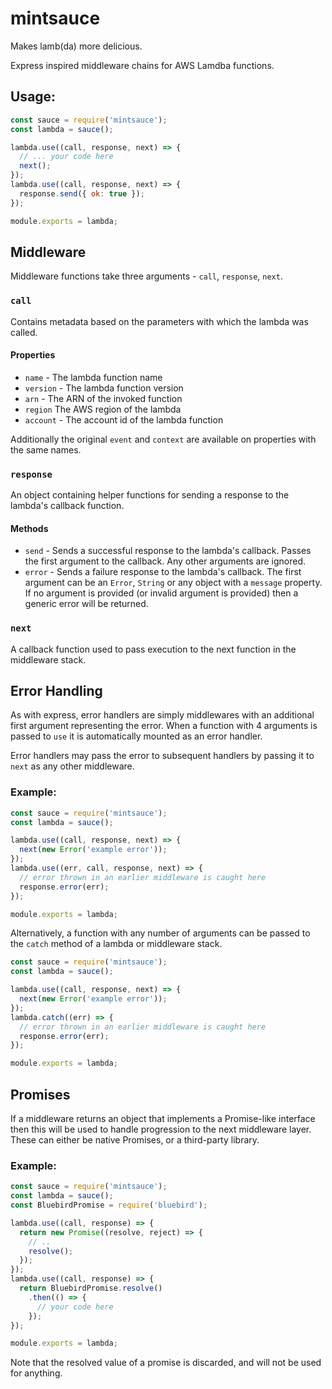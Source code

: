 # mintsauce

Makes lamb(da) more delicious.

Express inspired middleware chains for AWS Lamdba functions.

## Usage:

```javascript
const sauce = require('mintsauce');
const lambda = sauce();

lambda.use((call, response, next) => {
  // ... your code here
  next();
});
lambda.use((call, response, next) => {
  response.send({ ok: true });
});

module.exports = lambda;
```

## Middleware

Middleware functions take three arguments - `call`, `response`, `next`.

### `call`

Contains metadata based on the parameters with which the lambda was called.

#### Properties

* `name` - The lambda function name
* `version` - The lambda function version
* `arn` - The ARN of the invoked function
* `region` The AWS region of the lambda
* `account` - The account id of the lambda function

Additionally the original `event` and `context` are available on properties with the same names.

### `response`

An object containing helper functions for sending a response to the lambda's callback function.

#### Methods

* `send` - Sends a successful response to the lambda's callback. Passes the first argument to the callback. Any other arguments are ignored.
* `error` - Sends a failure response to the lambda's callback. The first argument can be an `Error`, `String` or any object with a  `message` property. If no argument is provided (or invalid argument is provided) then a generic error will be returned.

### `next`

A callback function used to pass execution to the next function in the middleware stack.

## Error Handling

As with express, error handlers are simply middlewares with an additional first argument representing the error. When a function with 4 arguments is passed to `use` it is automatically mounted as an error handler.

Error handlers may pass the error to subsequent handlers by passing it to `next` as any other middleware.

### Example:

```javascript
const sauce = require('mintsauce');
const lambda = sauce();

lambda.use((call, response, next) => {
  next(new Error('example error'));
});
lambda.use((err, call, response, next) => {
  // error thrown in an earlier middleware is caught here
  response.error(err);
});

module.exports = lambda;
```

Alternatively, a function with any number of arguments can be passed to the `catch` method of a lambda or middleware stack.

```javascript
const sauce = require('mintsauce');
const lambda = sauce();

lambda.use((call, response, next) => {
  next(new Error('example error'));
});
lambda.catch((err) => {
  // error thrown in an earlier middleware is caught here
  response.error(err);
});

module.exports = lambda;
```

## Promises

If a middleware returns an object that implements a Promise-like interface then this will be used to handle progression to the next middleware layer. These can either be native Promises, or a third-party library.

### Example:

```javascript
const sauce = require('mintsauce');
const lambda = sauce();
const BluebirdPromise = require('bluebird');

lambda.use((call, response) => {
  return new Promise((resolve, reject) => {
    // ..
    resolve();
  });
});
lambda.use((call, response) => {
  return BluebirdPromise.resolve()
    .then(() => {
      // your code here
    });
});

module.exports = lambda;
```

Note that the resolved value of a promise is discarded, and will not be used for anything.